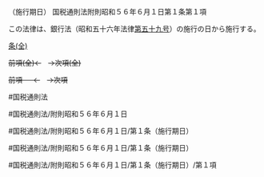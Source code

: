 （施行期日）
国税通則法附則昭和５６年６月１日第１条第１項

この法律は、銀行法（昭和五十六年法律[第五十九号](国税通則法＿＿＿＿附則昭和５６年６月１日第１条第１項第５９号)）の施行の日から施行する。

[条(全)](国税通則法＿＿＿＿附則昭和５６年６月１日第１条_.md)

~~前項(全)←~~　~~→次項(全)~~

~~前項 　 ←~~　~~→次項~~



#国税通則法

#国税通則法/附則昭和５６年６月１日

#国税通則法/附則昭和５６年６月１日/第１条（施行期日）

#国税通則法/附則昭和５６年６月１日/第１条（施行期日）

#国税通則法/附則昭和５６年６月１日/第１条（施行期日）/第１項

